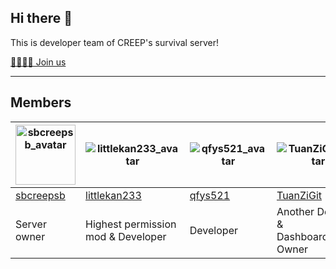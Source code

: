 ## Hi there 👋

This is developer team of CREEP's survival server!

[🙋‍♂️🙋‍♀️ Join us](csdwz.bgci.xyz/JoinDevTeam)

-----
## Members
|<img alt="sbcreepsb_avatar" src="https://avatars.githubusercontent.com/u/123864417?s=96&v=4" width="96"/>|![littlekan233_avatar](https://avatars.githubusercontent.com/u/75866787?s=96&v=4)|![qfys521_avatar](https://avatars.githubusercontent.com/u/97349476?s=96&v=4)|![TuanZiGit_avatar](https://avatars.githubusercontent.com/u/46892455?s=96&v=4)|
|---|---|---|---|
|[sbcreepsb](https://github.com/sbcreepsb)|[littlekan233](https://github.com/littlekan233)|[qfys521](https://github.com/qfys521)|[TuanZiGit](https://github.com/TuanZiGit)|
|Server owner|Highest permission<br/> mod & Developer|Developer|Another Devloper &<br/>Dashboard Owner|
